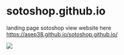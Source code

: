 # sotoshop.github.io
landing page sotoshop
view website here
https://asep38.github.io/sotoshop.github.io/

<img src="https://user-images.githubusercontent.com/112145050/255816441-9e780769-c493-43ab-bae1-e67cd3f0017c.jpg" />
